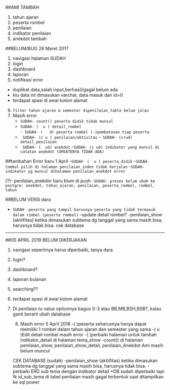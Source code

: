 ##AMI TAMBAH
1. tahun ajaran
2. peserta rombel
3. penilaian
4. indikator penilaian
5. anekdot tambah

##BELUM/BUG 28 Maret 2017

1. navigasi halaman SUDAH
2. login
3. dashboard
4. laporan
5.  notifikasi error
   - duplikat data,salah input,berhasil/gagal belum ada
   - klu data int dimasukan varchar, data masuk dan id=0
   - terdapat spasi di awal kolom alamat
6.  ```filter tahun ajaran & semester dipenilaian_table belum jalan```
7.  Masih error
     -  ``` SUDAH- count() peserta didik tidak muncul ``` 
     - ``` SUDAH- (  u ) detail_rombel ```   
     -``` SUDAH- (   d) peserta rombel (-)pembatasan tiap peserta```
     -  ``` SUDAH- (c u ) penilaian/aktivitas```
     -``` SUDAH- (crud) detail_penilaian```
     -  ``` SUDAH- (  ud) anekdot```
     -```SUDAH- (c ud) indikator yang muncul di catatan anekdot (UPDATENYA TIDAK ADA)```

##tambahan Error baru 1 April
      -```SUDAH- (  u ) peserta_didik```
      -```SUDAH- tombol pilih di halaman penilaian_index tidak berjalan```
      -```SUDAH- indikator yg muncul dihalaman penilaian_anekdot error```

(?)- penilaian_anekdor baru blum di push
   -```SUDAH- proses belum ubah ke postgre: anekdot, tahun_ajaran, penilaian, peserta_rombel, rombel, tahun```

##BELUM VERSI dara
  - ```SUDAH -peserta yang tampil harusnya peserta yang tidak termasuk dalam rimbel (peserta rombel)```
  -update detail rombel?
  -penilaian_show (aktiifitas) ketika dimasukan subtema dg tanggal yang sama masih bisa, harusnya tidak bisa. cek database

-------------------------------------------------------------------------------------------------------
##05 APRIL 2019 BELUM DIKERJAKAN

1. navigasi sepertinya harus diperbaiki, tanya dara
2. login?
3. dashboard?
4. laporan bulanan
5. searching??
6. terdapat spasi di awal kolom alamat
7. Di penilaian tu value optionnya bagus 0-3 atau BB,MB,BSH,BSB?, kalau ganti berarti ubah database

    8. Masih error 5 April 2018
       -(    )peserta seharusnya hanya dapat memiliki 1 rombel dalam tahun ajaran dan semester yang sama
       -(  u )Edit detail rombel masih error
       -(    )perbaiki halaman untuk tambah indikator_detail di halaman tema_show
       -count() di halaman penilaian_show, penilaian_show_detail, penilaian_Anekdot Ami masih belum muncul

    CEK DATABASE (sudah)
       -penilaian_show (aktiifitas) ketika dimasukan subtema dg tanggal yang sama masih bisa, harusnya tidak bisa. 
       -perbaiki ERD sub tema dengan indikator detail
       +DB sudah diperbaiki tapi fk id_sub_tema di tabel penilaian masih gagal terbentuk saat ditampilkan ke sql power